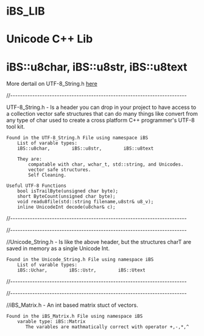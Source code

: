 # iBS_LIB
# Unicode C++ Lib
# iBS::u8char, iBS::u8str, iBS::u8text
More dertail on UTF-8_String.h [here](./UTF-8_String.md) 

//------------------------------------------------------------------------

UTF-8_String.h - Is a header you can drop in your project to have access to a collection vector safe structures that can do many things like convert from any type of char used to create a cross platform C++ programmer's UTF-8 tool kit. 

    Found in the UTF-8_String.h File using namespace iBS
        List of varable types:
        iBS::u8char,        iBS::u8str,        iBS::u8text

        They are: 
            compatable with char, wchar_t, std::string, and Unicodes.
            vector safe structures.
            Self Cleaning.

    Useful UTF-8 Functions 
        bool isTrailByte(unsigned char byte);
        short ByteCount(unsigned char byte);
        void readu8file(std::string filename,u8str& u8_v);    
        inline UnicodeInt decode(u8char& c);
//------------------------------------------------------------------------

//------------------------------------------------------------------------

//Unicode_String.h - Is like the above header, but the structures charT are saved in memory as a single Unicode Int.

    Found in the Unicode_String.h File using namespace iBS
        List of varable types:
        iBS::Uchar,        iBS::Ustr,        iBS::Utext
//------------------------------------------------------------------------

//------------------------------------------------------------------------

//iBS_Matrix.h - An int based matrix stuct of vectors. 

    Found in the iBS_Matrix.h File using namespace iBS
        varable type: iBS::Matrix
           The varables are mathmatically correct with operator +,-,*,^
